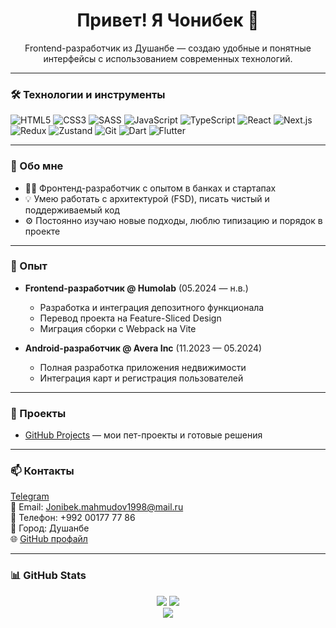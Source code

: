 <h1 align="center">
  Привет! Я Чонибек 👋
</h1>

<p align="center">
  Frontend-разработчик из Душанбе — создаю удобные и понятные интерфейсы с использованием современных технологий.
</p>

---

### 🛠️ Технологии и инструменты

  ![HTML5](https://img.shields.io/badge/html5-%23E34F26.svg?style=for-the-badge&logo=html5&logoColor=white)
  ![CSS3](https://img.shields.io/badge/css3-%231572B6.svg?style=for-the-badge&logo=css3&logoColor=white)
  ![SASS](https://img.shields.io/badge/SASS-hotpink.svg?style=for-the-badge&logo=SASS&logoColor=white)
  ![JavaScript](https://img.shields.io/badge/javascript-%23323330.svg?style=for-the-badge&logo=javascript&logoColor=%23F7DF1E)
  ![TypeScript](https://img.shields.io/badge/typescript-%23007ACC.svg?style=for-the-badge&logo=typescript&logoColor=white)
  ![React](https://img.shields.io/badge/react-%2320232a.svg?style=for-the-badge&logo=react&logoColor=%2361DAFB)
  ![Next.js](https://img.shields.io/badge/next-black?style=for-the-badge&logo=next.js&logoColor=white)
  ![Redux](https://img.shields.io/badge/redux-%23593d88.svg?style=for-the-badge&logo=redux&logoColor=white)
  ![Zustand](https://img.shields.io/badge/zustand-%2320232a.svg?style=for-the-badge&logo=react&color=grey)
  ![Git](https://img.shields.io/badge/git-%23121011.svg?style=for-the-badge&logo=git&logoColor=white)
  ![Dart](https://img.shields.io/badge/dart-%230175C2.svg?style=for-the-badge&logo=dart&logoColor=white)
  ![Flutter](https://img.shields.io/badge/flutter-%2302569B.svg?style=for-the-badge&logo=flutter&logoColor=white)
  
---

### 🧠 Обо мне

- 🧑‍💻 Фронтенд-разработчик с опытом в банках и стартапах
- 💡 Умею работать с архитектурой (FSD), писать чистый и поддерживаемый код
- ⚙️ Постоянно изучаю новые подходы, люблю типизацию и порядок в проекте

---

### 💼 Опыт

- **Frontend-разработчик @ Humolab** (05.2024 — н.в.)
  - Разработка и интеграция депозитного функционала
  - Перевод проекта на Feature-Sliced Design
  - Миграция сборки с Webpack на Vite

- **Android-разработчик @ Avera Inc** (11.2023 — 05.2024)
  - Полная разработка приложения недвижимости
  - Интеграция карт и регистрация пользователей

---

### 🚀 Проекты

- [GitHub Projects](https://github.com/Jonibek9800) — мои пет-проекты и готовые решения

---

### 📫 Контакты

[Telegram](https://t.me/Polzovatel_000)  
📩 Email: Jonibek.mahmudov1998@mail.ru  
📱 Телефон: +992 00177 77 86  
📍 Город: Душанбе  
🌐 [GitHub профайл](https://github.com/Jonibek9800)

---

### 📊 GitHub Stats

<div align="center">
  <img src="https://github-readme-stats.vercel.app/api?username=Jonibek9800&show_icons=true&theme=vision-friendly-dark" />

  <img src="https://streak-stats.demolab.com/?user=Jonibek9800&theme=dark" />
  <br/>
  <img src="https://github-readme-stats.vercel.app/api/top-langs/?username=Jonibek9800&layout=compact&theme=vision-friendly-dark" />
</div>
